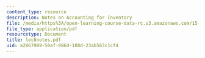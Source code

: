 ```yaml
---
content_type: resource
description: Notes on Accounting for Inventory
file: /media/https%3A/open-learning-course-data-rc.s3.amazonaws.com/15-514-financial-and-managerial-accounting-summer-2003/a206798950af086d108d23ab563c1cf4_lec6notes.pdf
file_type: application/pdf
resourcetype: Document
title: lec6notes.pdf
uid: a2067989-50af-086d-108d-23ab563c1cf4
---
```

